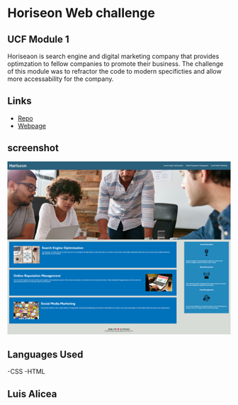 # Horiseon Web challenge
## UCF Module 1
Horiseaon is search engine and digital marketing company that provides optimzation to fellow companies to promote their business.
The challenge of this module was to refractor the code to modern specificties and allow more accessability for the company.

## Links
* [Repo](https://github.com/Undrcver/Horiseon-Web-Challenge-LA)
* [Webpage](https://undrcver.github.io/Horiseon-Web-Challenge-LA/)

## screenshot
![screenshot](assets/images/webpage.png)


## Languages Used
-CSS -HTML

## Luis Alicea 
